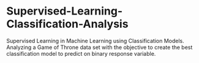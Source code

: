 # Supervised-Learning-Classification-Analysis
Supervised Learning in Machine Learning using Classification Models. Analyzing a Game of Throne data set with the objective to create the best classification model to predict on binary response variable. 
